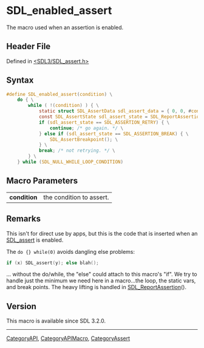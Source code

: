 # SDL_enabled_assert

The macro used when an assertion is enabled.

## Header File

Defined in [<SDL3/SDL_assert.h>](https://github.com/libsdl-org/SDL/blob/main/include/SDL3/SDL_assert.h)

## Syntax

```c
#define SDL_enabled_assert(condition) \
    do { \
        while ( !(condition) ) { \
            static struct SDL_AssertData sdl_assert_data = { 0, 0, #condition, 0, 0, 0, 0 }; \
            const SDL_AssertState sdl_assert_state = SDL_ReportAssertion(&sdl_assert_data, SDL_FUNCTION, SDL_FILE, SDL_LINE); \
            if (sdl_assert_state == SDL_ASSERTION_RETRY) { \
                continue; /* go again. */ \
            } else if (sdl_assert_state == SDL_ASSERTION_BREAK) { \
                SDL_AssertBreakpoint(); \
            } \
            break; /* not retrying. */ \
        } \
    } while (SDL_NULL_WHILE_LOOP_CONDITION)
```

## Macro Parameters

|               |                          |
| ------------- | ------------------------ |
| **condition** | the condition to assert. |

## Remarks

This isn't for direct use by apps, but this is the code that is inserted
when an [SDL_assert](SDL_assert) is enabled.

The `do {} while(0)` avoids dangling else problems:

```c
if (x) SDL_assert(y); else blah();
```

... without the do/while, the "else" could attach to this macro's "if". We
try to handle just the minimum we need here in a macro...the loop, the
static vars, and break points. The heavy lifting is handled in
[SDL_ReportAssertion](SDL_ReportAssertion)().

## Version

This macro is available since SDL 3.2.0.

----
[CategoryAPI](CategoryAPI), [CategoryAPIMacro](CategoryAPIMacro), [CategoryAssert](CategoryAssert)

